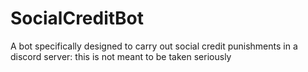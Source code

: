 # SocialCreditBot
A bot specifically designed to carry out social credit punishments in a discord server: this is not meant to be taken seriously
